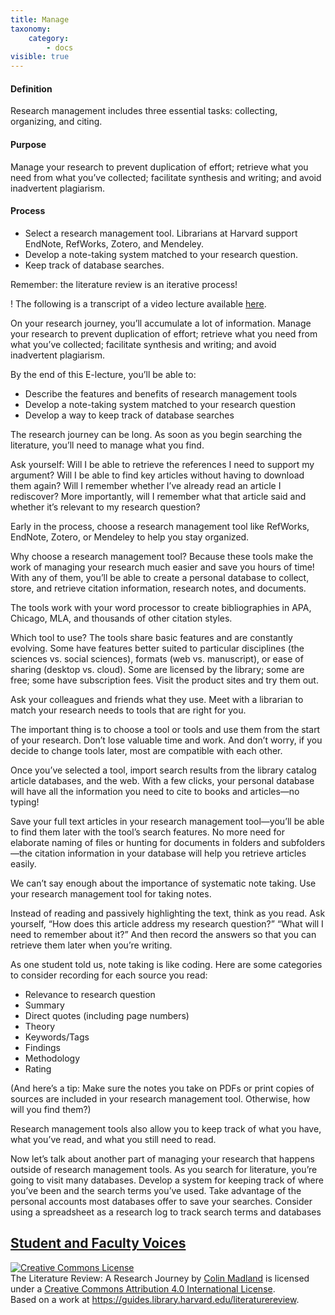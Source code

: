 ```yaml
---
title: Manage
taxonomy:
    category:
        - docs
visible: true
---
```


#### Definition

Research management includes three essential tasks: collecting, organizing, and citing.

#### Purpose

Manage your research to prevent duplication of effort; retrieve what you need from what you’ve collected; facilitate synthesis and writing; and avoid inadvertent plagiarism.

#### Process

-  Select a research management tool. Librarians at Harvard support EndNote, RefWorks, Zotero, and Mendeley.
-  Develop a note-taking system matched to your research question.
-  Keep track of database searches.

Remember: the literature review is an iterative process!

! The following is a transcript of a video lecture available [here](http://gseacademic.harvard.edu/~instruct/gutman_library/litreview/manage/player.html).


On your research journey, you’ll accumulate a lot of information. Manage your research to prevent duplication of effort; retrieve what you need from what you’ve collected; facilitate synthesis and writing; and avoid inadvertent plagiarism.

By the end of this E-lecture, you’ll be able to:
- Describe the features and benefits of research management tools
- Develop a note-taking system matched to your research question
- Develop a way to keep track of database searches

The research journey can be long. As soon as you begin searching the literature, you’ll need to manage what you find.

Ask yourself: Will I be able to retrieve the references I need to support my argument? Will I be able to find key articles without having to download them again? Will I remember whether I’ve already read an article I rediscover? More importantly, will I remember what that article said and whether it’s relevant to my research question?

Early in the process, choose a research management tool like RefWorks, EndNote, Zotero, or Mendeley to help you stay organized.

Why choose a research management tool? Because these tools make the work of managing your research much easier and save you hours of time! With any of them, you’ll be able to create a personal database to collect, store, and retrieve citation information, research notes, and documents.

The tools work with your word processor to create bibliographies in APA, Chicago, MLA, and thousands of other citation styles.

Which tool to use? The tools share basic features and are constantly evolving. Some have features better suited to particular disciplines (the sciences vs. social sciences), formats (web vs. manuscript), or ease of sharing (desktop vs. cloud). Some are licensed by the library; some are free; some have subscription fees. Visit the product sites and try them out.

Ask your colleagues and friends what they use. Meet with a librarian to match your research needs to tools that are right for you.

The important thing is to choose a tool or tools and use them from the start of your research. Don’t lose valuable time and work. And don’t worry, if you decide to change tools later, most are compatible with each other.

Once you’ve selected a tool, import search results from the library catalog article databases, and the web. With a few clicks, your personal database will have all the information you need to cite to books and articles—no typing!

Save your full text articles in your research management tool—you’ll be able to find them later with the tool’s search features. No more need for elaborate naming of files or hunting for documents in folders and subfolders—the citation information in your database will help you retrieve articles easily.

We can’t say enough about the importance of systematic note taking. Use your research management tool for taking notes.

Instead of reading and passively highlighting the text, think as you read. Ask yourself, “How does this article address my research question?” “What will I need to remember about it?” And then record the answers so that you can retrieve them later when you’re writing.

As one student told us, note taking is like coding. Here are some categories to consider recording for each source you read:

- Relevance to research question
- Summary
- Direct quotes (including page numbers)
- Theory
- Keywords/Tags
- Findings
- Methodology
- Rating

(And here’s a tip: Make sure the notes you take on PDFs or print copies of sources are included in your research management tool. Otherwise, how will you find them?)

Research management tools also allow you to keep track of what you have, what you’ve read, and what you still need to read.

Now let’s talk about another part of managing your research that happens outside of research management tools. As you search for literature, you’re going to visit many databases. Develop a system for keeping track of where you’ve been and the search terms you’ve used. Take advantage of the personal accounts most databases offer to save your searches. Consider using a spreadsheet as a research log to track search terms and databases

[Student and Faculty Voices](https://guides.library.harvard.edu/c.php?g=310271&p=2071509#s-lg-box-6323472)
---

<a rel="license" href="http://creativecommons.org/licenses/by/4.0/"><img alt="Creative Commons License" style="border-width:0" src="https://i.creativecommons.org/l/by/4.0/88x31.png" /></a><br /><span xmlns:dct="http://purl.org/dc/terms/" property="dct:title">The Literature Review: A Research Journey</span> by <a xmlns:cc="http://creativecommons.org/ns#" href="https://lit.madland.ca/home/how-to-lit-review" property="cc:attributionName" rel="cc:attributionURL">Colin Madland</a> is licensed under a <a rel="license" href="http://creativecommons.org/licenses/by/4.0/">Creative Commons Attribution 4.0 International License</a>.<br />Based on a work at <a xmlns:dct="http://purl.org/dc/terms/" href="https://guides.library.harvard.edu/literaturereview" rel="dct:source">https://guides.library.harvard.edu/literaturereview</a>.
